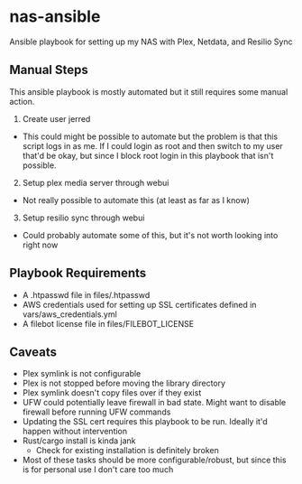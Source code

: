 # nas-ansible
Ansible playbook for setting up my NAS with Plex, Netdata, and Resilio Sync

## Manual Steps
This ansible playbook is mostly automated but it still requires some manual action.
1. Create user jerred
  * This could might be possible to automate but the problem is that this script logs in as me. If I could login as root and then switch to my user that'd be okay, but since I block root login in this playbook that isn't possible.
2. Setup plex media server through webui
  * Not really possible to automate this (at least as far as I know)
3. Setup resilio sync through webui
  * Could probably automate some of this, but it's not worth looking into right now

## Playbook Requirements
* A .htpasswd file in files/.htpasswd
* AWS credentials used for setting up SSL certificates defined in vars/aws\_credentials.yml
* A filebot license file in files/FILEBOT_LICENSE

## Caveats
* Plex symlink is not configurable
* Plex is not stopped before moving the library directory
* Plex symlink doesn't copy files over if they exist
* UFW could potentially leave firewall in bad state. Might want to disable firewall before running UFW commands
* Updating the SSL cert requires this playbook to be run. Ideally it'd happen without intervention
* Rust/cargo install is kinda jank
  * Check for existing installation is definitely broken
* Most of these tasks should be more configurable/robust, but since this is for personal use I don't care too much
